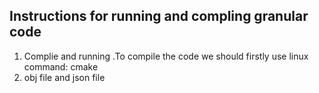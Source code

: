 ## Instructions for running and compling granular code 

1. Complie and running
 .To compile the code we should firstly use linux command: cmake  
1. obj file and json file
